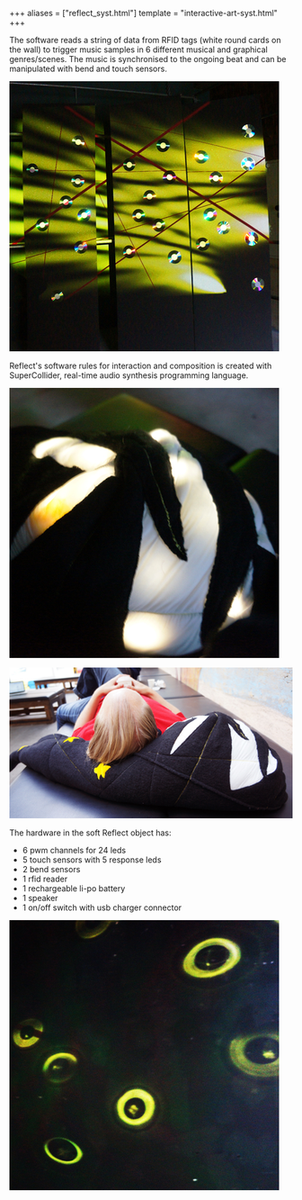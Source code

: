+++
aliases = ["reflect_syst.html"]
template = "interactive-art-syst.html"
+++

The software reads a string of data from RFID tags (white round cards on the wall) to trigger music samples in 6 different musical and graphical genres/scenes. The music is synchronised to the ongoing beat and can be manipulated with bend and touch sensors.

![reflect tags berlin](/images/ReflectTagsBerlin.jpg)

Reflect's software rules for interaction and composition is created with SuperCollider, real-time audio synthesis programming language.

![reflect head close](/images/ReflectHeadClose480.jpg)


<!-- break -->


![reflect fred sleep 2](/images/ReflectFredSleep2.jpg)

The hardware in the soft Reflect object has:

* 6 pwm channels for 24 leds
* 5 touch sensors with 5 response leds
* 2 bend sensors
* 1 rfid reader
* 1 rechargeable li-po battery
* 1 speaker
* 1 on/off switch with usb charger connector

![reflect reflection tag on wall](/images/ReflectReflectionTagOnWall.jpg)
